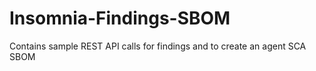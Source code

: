# Insomnia-Findings-SBOM
Contains sample REST API calls for findings and to create an agent SCA SBOM
